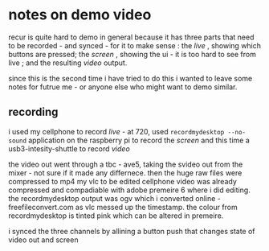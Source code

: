# notes on demo video

recur is quite hard to demo in general because it has three parts that need to be recorded - and synced - for it to make sense :
the _live_ , showing which buttons are pressed; the _screen_ , showing the ui - it is too hard to see from live ; and the resulting _video_ output.

since this is the second time i have tried to do this i wanted to leave some notes for futrue me - or anyone else who might want to demo similar.

## recording

i used my cellphone to record _live_ - at 720, used `recordmydesktop --no-sound` application on the raspberry pi to record the _screen_ and this time a usb3-intesity-shuttle to record _video_

the video out went through a tbc - ave5, taking the svideo out from the mixer - not sure if it made any differnece. then the huge raw files were compressed to mp4 my vlc to be edited
cellphone video was already compressed and compadiable with adobe premeire 6 where i did editing. the recordmydesktop output was ogv which i converted online - freefileconvert.com as vlc messed up the timestamp.
the colour from recordmydesktop is tinted pink which can be altered in premeire.

i synced the three channels by allining a button push that changes state of video out and screen
